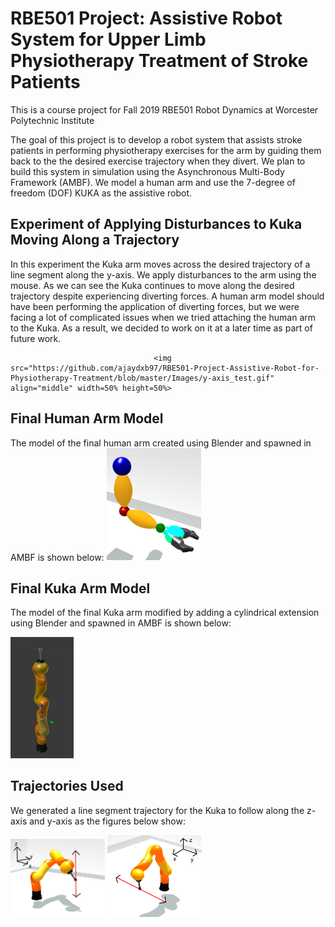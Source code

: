 # RBE501 Project: Assistive Robot System for Upper Limb Physiotherapy Treatment of Stroke Patients
This is a course project for Fall 2019 RBE501 Robot Dynamics at Worcester Polytechnic Institute

The goal of this project is to develop a robot system that assists stroke patients in performing physiotherapy exercises for the arm by guiding them back to the the desired exercise trajectory when they divert. We plan to build this system in simulation using the Asynchronous Multi-Body Framework (AMBF). We model a human arm and use the 7-degree of freedom (DOF) KUKA as the assistive robot.

## Experiment of Applying Disturbances to Kuka Moving Along a Trajectory
In this experiment the Kuka arm moves across the desired trajectory of a line segment along the y-axis. We apply disturbances to the arm using the mouse. As we can see the Kuka continues to move along the desired trajectory despite experiencing diverting forces. A human arm model should have been performing the application of diverting forces, but we were facing a lot of complicated issues when we tried attaching the human arm to the Kuka. As a result, we decided to work on it at a later time as part of future work.

                                    <img src="https://github.com/ajaydxb97/RBE501-Project-Assistive-Robot-for-Physiotherapy-Treatment/blob/master/Images/y-axis_test.gif" align="middle" width=50% height=50%>

## Final Human Arm Model
The model of the final human arm created using Blender and spawned in AMBF is shown below:
<img src="https://github.com/ajaydxb97/RBE501-Project-Assistive-Robot-for-Physiotherapy-Treatment/blob/master/Images/Human_arm_final.png" width=30% height=30%>

## Final Kuka Arm Model
The model of the final Kuka arm modified by adding a cylindrical extension using Blender and spawned in AMBF is shown below:

<img src="https://github.com/ajaydxb97/RBE501-Project-Assistive-Robot-for-Physiotherapy-Treatment/blob/master/Images/kuka_model.png" width=20% height=20%>

## Trajectories Used
We generated a line segment trajectory for the Kuka to follow along the z-axis and y-axis as the figures below show:

<img src="https://github.com/ajaydxb97/RBE501-Project-Assistive-Robot-for-Physiotherapy-Treatment/blob/master/Images/kuka_z.png" width=30% height=30%>              <img src="https://github.com/ajaydxb97/RBE501-Project-Assistive-Robot-for-Physiotherapy-Treatment/blob/master/Images/kuka_y.png" width=30% height=30%>
